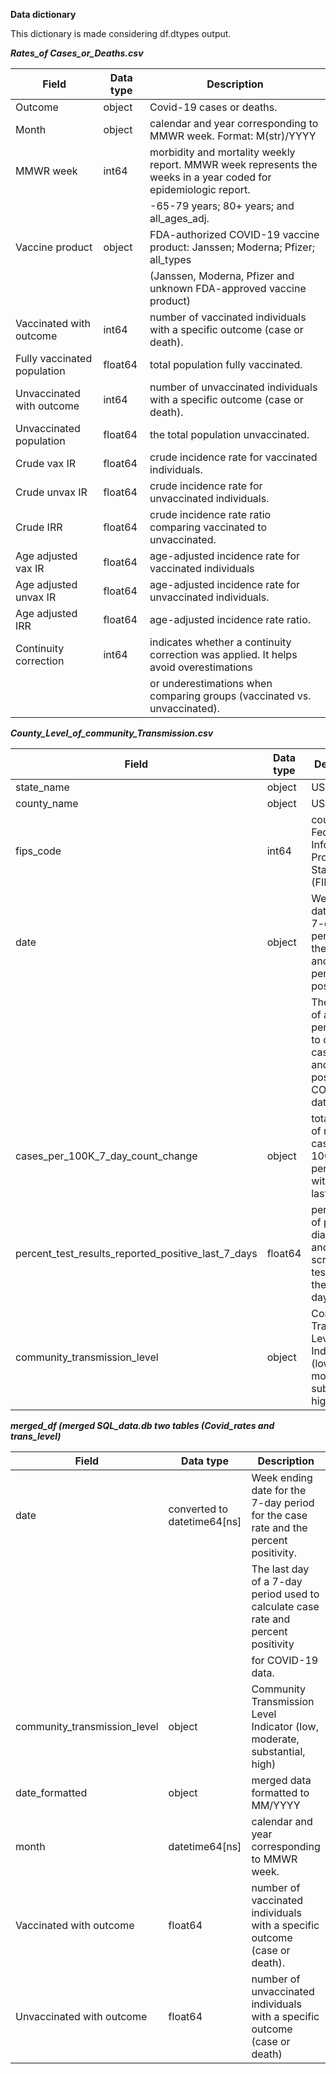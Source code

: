 **Data dictionary**

This dictionary is made considering df.dtypes output.


***Rates_of Cases_or_Deaths.csv***



|Field                    |Data type |Description                  |
|-------------------------------|---------------|----------------------------------|
|Outcome                    |object     |Covid-19 cases or deaths.|
|Month                      |object     |calendar and year corresponding to MMWR week. Format: M(str)/YYYY|
|MMWR week                  |int64      |morbidity and mortality weekly report. MMWR week represents the weeks in a year coded for epidemiologic report.|        |Age group                  |object     |0-4 years; 5-11 years; 12-17 years; 18-29 years; 30-49 years; 50-64 years; |
|                               |               |-65-79 years; 80+ years; and all_ages_adj.|
|Vaccine product            |object     |FDA-authorized COVID-19 vaccine product: Janssen; Moderna; Pfizer; all_types |
|                               |               |(Janssen, Moderna, Pfizer and unknown FDA-approved vaccine product)|
|Vaccinated with outcome    |int64      |number of vaccinated individuals with a specific outcome (case or death).|
|Fully vaccinated population|float64    |total population fully vaccinated.|
|Unvaccinated with outcome  |int64      |number of unvaccinated individuals with a specific outcome (case or death).|
|Unvaccinated population    |float64    |the total population unvaccinated.                            |
|Crude vax IR               |float64    |crude incidence rate for vaccinated individuals.                       |
|Crude unvax IR             |float64    |crude incidence rate for unvaccinated individuals.                        |
|Crude IRR                  |float64    |crude incidence rate ratio comparing vaccinated to unvaccinated.          |
|Age adjusted vax IR        |float64    |age-adjusted incidence rate for vaccinated individuals                    |
|Age adjusted unvax IR      |float64    |age-adjusted incidence rate for unvaccinated individuals.            |
|Age adjusted IRR           |float64    |age-adjusted incidence rate ratio.                                      |
|Continuity correction      |int64      |indicates whether a continuity correction was applied. It helps avoid overestimations|
|                               |               |or underestimations when comparing groups (vaccinated vs. unvaccinated).             |



***County_Level_of_community_Transmission.csv***



|Field               |Data type           |Description                                                                        |
|---------------------|-------------------|----------------------------------------|
|state_name           |object               |US State                             |
|county_name          |object           |US county.|
|fips_code            |int64           |county Federal Information Processing Standards (FIPS) code.|
|date               |object|Week ending date for the 7-day period for the case rate and the percent positivity.|
|               |                  |The last day of a 7-day period used to calculate case rate and percent positivity for COVID-19 data.|
|cases_per_100K_7_day_count_change|object |total number of new cases per 100,000 persons within the last 7 days.                |
|percent_test_results_reported_positive_last_7_days|float64|percentage of positive diagnostic and screening tests during the last 7 days.|
|community_transmission_level                      |object  |Community Transmission Level Indicator (low, moderate, substantial, high)|




***merged_df (merged SQL_data.db two tables (Covid_rates and trans_level)*** 



|Field                   |Data type |Description                                                   |
|--------------------------|---------|--------------------------------------------------------------------------------------------------------|
|date                    |converted to datetime64[ns]|Week ending date for the 7-day period for the case rate and the percent positivity.|
|                           |                                |The last day of a 7-day period used to calculate case rate and percent positivity |
|                            |                               |for COVID-19 data.                                                                 |
|community_transmission_level|object                 |Community Transmission Level Indicator (low, moderate, substantial, high)|
|date_formatted              |object                 |merged data formatted to MM/YYYY                                                   |
|month                       |datetime64[ns]         |calendar and year corresponding to MMWR week.                                      |
|Vaccinated with outcome     |float64                |number of vaccinated individuals with a specific outcome (case or death).        |
|Unvaccinated with outcome  |float64                 |number of unvaccinated individuals with a specific outcome (case or death)       |



